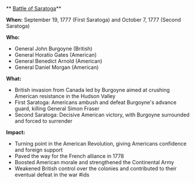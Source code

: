 ** [Battle of Saratoga](./../battle-of-saratoga/)**

**When:** September 19, 1777 (First Saratoga) and October 7, 1777 (Second Saratoga)

**Who:**
* General John Burgoyne (British)
* General Horatio Gates (American)
* General Benedict Arnold (American)
* General Daniel Morgan (American)

**What:**
* British invasion from Canada led by Burgoyne aimed at crushing American resistance in the Hudson Valley
* First Saratoga: Americans ambush and defeat Burgoyne's advance guard, killing General Simon Fraser
* Second Saratoga: Decisive American victory, with Burgoyne surrounded and forced to surrender

**Impact:**
* Turning point in the American Revolution, giving Americans confidence and foreign support
* Paved the way for the French alliance in 1778
* Boosted American morale and strengthened the Continental Army
* Weakened British control over the colonies and contributed to their eventual defeat in the war
#ids